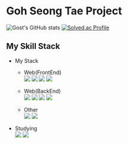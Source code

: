 # Goh Seong Tae Project
![Gost's GitHub stats](https://github-readme-stats.vercel.app/api?username=Go0211&show_icons=true&theme=dark&count_private=true&include_all_commits=true)
[![Solved.ac Profile](http://mazassumnida.wtf/api/generate_badge?boj=rhtjdxo)](https://solved.ac/rhtjdxo)


## My Skill Stack
- My Stack
  - Web(FrontEnd)  
    <img src="https://img.shields.io/badge/html5-E34F26?style=for-the-badge&logo=html5&logoColor=white"> 
    <img src="https://img.shields.io/badge/css-1572B6?style=for-the-badge&logo=css3&logoColor=white"> 
    <img src="https://img.shields.io/badge/javascript-F7DF1E?style=for-the-badge&logo=javascript&logoColor=black"> 
    <img src="https://img.shields.io/badge/jquery-0769AD?style=for-the-badge&logo=jquery&logoColor=white">
    <br>
    
  - Web(BackEnd)  
    <img src="https://img.shields.io/badge/Spring Boot-6DB33F?style=for-the-badge&logo=springboot&logoColor=white">
    <img src="https://img.shields.io/badge/PHP-777BB4?style=for-the-badge&logo=php&logoColor=white">
    <img src="https://img.shields.io/badge/Thymeleaf-005F0F?style=for-the-badge&logo=thymeleaf&logoColor=white">
    <img src="https://img.shields.io/badge/Mysql-4479A1?style=for-the-badge&logo=mysql&logoColor=white">
    <br>

  - Other  
    <img src="https://img.shields.io/badge/Python-3776AB?style=for-the-badge&logo=Python&logoColor=white">
    <img src="https://img.shields.io/badge/github-181717?style=for-the-badge&logo=github&logoColor=white">
    <br>



- Studying  
  <img src="https://img.shields.io/badge/Spring Security-6DB33F?style=for-the-badge&logo=springsecurity&logoColor=white">
  <img src="https://img.shields.io/badge/linux-FCC624?style=for-the-badge&logo=linux&logoColor=black">
<!--
**Go0211/Go0211** is a ✨ _special_ ✨ repository because its `README.md` (this file) appears on your GitHub profile.

Here are some ideas to get you started:

- 🔭 I’m currently working on ...
- 🌱 I’m currently learning ...
- 👯 I’m looking to collaborate on ...
- 🤔 I’m looking for help with ...
- 💬 Ask me about ...
- 📫 How to reach me: ...
- 😄 Pronouns: ...
- ⚡ Fun fact: ...
-->
